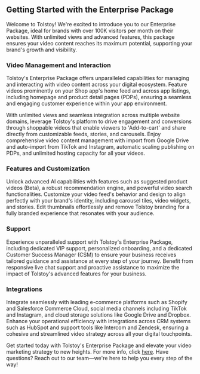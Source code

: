 ## Getting Started with the Enterprise Package

Welcome to Tolstoy! We're excited to introduce you to our Enterprise Package, ideal for brands with over 100K visitors per month on their websites. With unlimited views and advanced features, this package ensures your video content reaches its maximum potential, supporting your brand's growth and visibility.

### Video Management and Interaction

Tolstoy's Enterprise Package offers unparalleled capabilities for managing and interacting with video content across your digital ecosystem. Feature videos prominently on your Shop app's home feed and across app listings, including homepage and product detail pages (PDPs), ensuring a seamless and engaging customer experience within your app environment.

With unlimited views and seamless integration across multiple website domains, leverage Tolstoy's platform to drive engagement and conversions through shoppable videos that enable viewers to 'Add-to-cart' and share directly from customizable feeds, stories, and carousels. Enjoy comprehensive video content management with import from Google Drive and auto-import from TikTok and Instagram, automatic scaling publishing on PDPs, and unlimited hosting capacity for all your videos.

### Features and Customization

Unlock advanced AI capabilities with features such as suggested product videos (Beta), a robust recommendation engine, and powerful video search functionalities. Customize your video feed's behavior and design to align perfectly with your brand's identity, including carousel tiles, video widgets, and stories. Edit thumbnails effortlessly and remove Tolstoy branding for a fully branded experience that resonates with your audience.

### Support

Experience unparalleled support with Tolstoy's Enterprise Package, including dedicated VIP support, personalized onboarding, and a dedicated Customer Success Manager (CSM) to ensure your business receives tailored guidance and assistance at every step of your journey. Benefit from responsive live chat support and proactive assistance to maximize the impact of Tolstoy's advanced features for your business.

### Integrations

Integrate seamlessly with leading e-commerce platforms such as Shopify and Salesforce Commerce Cloud, social media channels including TikTok and Instagram, and cloud storage solutions like Google Drive and Dropbox. Enhance your operational efficiency with integrations across CRM systems such as HubSpot and support tools like Intercom and Zendesk, ensuring a cohesive and streamlined video strategy across all your digital touchpoints.

Get started today with Tolstoy's Enterprise Package and elevate your video marketing strategy to new heights. For more info, click [here](https://www.gotolstoy.com/pricing#). Have questions? Reach out to our team—we're here to help you every step of the way!